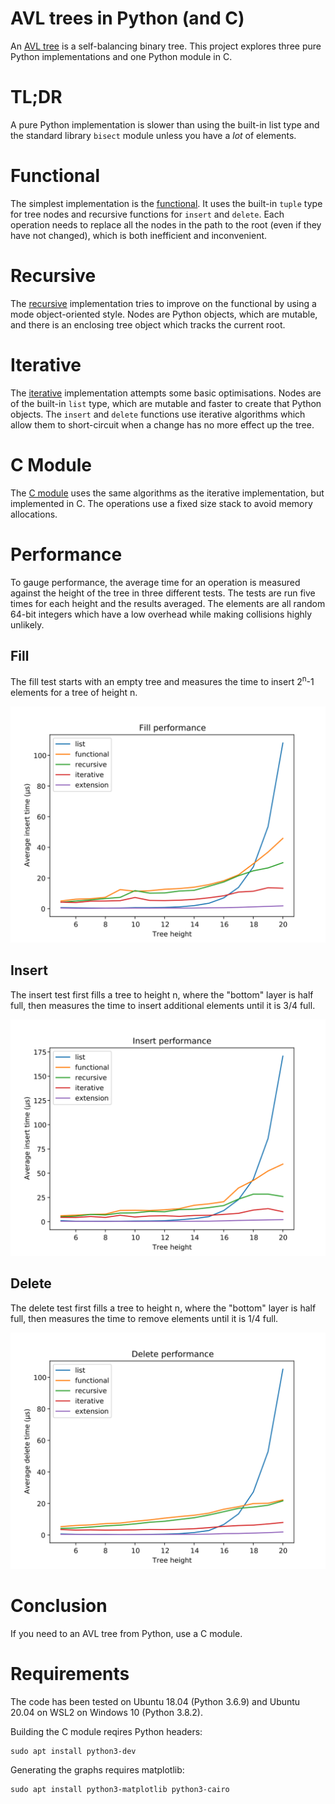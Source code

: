 # AVL trees in Python (and C)
An [AVL tree](https://en.wikipedia.org/wiki/AVL_tree) is a self-balancing binary tree. This project explores three pure Python implementations and one Python module in C.

# TL;DR
A pure Python implementation is slower than using the built-in list type and the standard library `bisect` module unless you have a *lot* of elements.

# Functional
The simplest implementation is the [functional](functional.py). It uses the built-in `tuple` type for tree nodes and recursive functions for `insert` and `delete`. Each operation needs to replace all the nodes in the path to the root (even if they have not changed), which is both inefficient and inconvenient.

# Recursive
The [recursive](recursive.py) implementation tries to improve on the functional by using a mode object-oriented style. Nodes are Python objects, which are mutable, and there is an enclosing tree object which tracks the current root.

# Iterative
The [iterative](iterative.py) implementation attempts some basic optimisations. Nodes are of the built-in `list` type, which are mutable and faster to create that Python objects. The `insert` and `delete` functions use iterative algorithms which allow them to short-circuit when a change has no more effect up the tree.

# C Module
The [C module](cavltree.c) uses the same algorithms as the iterative implementation, but implemented in C. The operations use a fixed size stack to avoid memory allocations.

# Performance
To gauge performance, the average time for an operation is measured against the height of the tree in three different tests. The tests are run five times for each height and the results averaged. The elements are all random 64-bit integers which have a low overhead while making collisions highly unlikely.

## Fill
The fill test starts with an empty tree and measures the time to insert 2<sup>n</sup>-1 elements for a tree of height n.

![Fill test](graphs/fill.svg)

## Insert
The insert test first fills a tree to height n, where the "bottom" layer is half full, then measures the time to insert additional elements until it is 3/4 full.

![Insert test](graphs/insert.svg)

## Delete
The delete test first fills a tree to height n, where the "bottom" layer is half full, then measures the time to remove elements until it is 1/4 full.

![Delete test](graphs/delete.svg)

# Conclusion
If you need to an AVL tree from Python, use a C module.

# Requirements
The code has been tested on Ubuntu 18.04 (Python 3.6.9) and Ubuntu 20.04 on WSL2 on Windows 10 (Python 3.8.2).

Building the C module reqires Python headers:
```
sudo apt install python3-dev
```
Generating the graphs requires matplotlib:
```
sudo apt install python3-matplotlib python3-cairo
```
